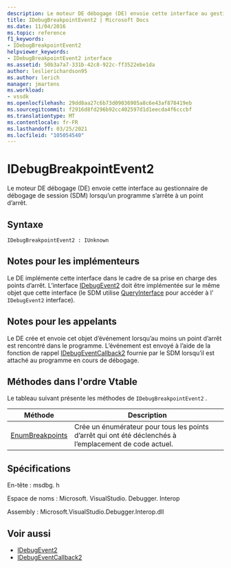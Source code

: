```yaml
---
description: Le moteur DE débogage (DE) envoie cette interface au gestionnaire de débogage de session (SDM) lorsqu’un programme s’arrête à un point d’arrêt.
title: IDebugBreakpointEvent2 | Microsoft Docs
ms.date: 11/04/2016
ms.topic: reference
f1_keywords:
- IDebugBreakpointEvent2
helpviewer_keywords:
- IDebugBreakpointEvent2 interface
ms.assetid: 50b3a7a7-331b-42c8-922c-ff3522ebe1da
author: leslierichardson95
ms.author: lerich
manager: jmartens
ms.workload:
- vssdk
ms.openlocfilehash: 29dd8aa27c6b73d09036905a8c6e43af878419eb
ms.sourcegitcommit: f2916d8fd296b92cc402597d1d1eecda4f6cccbf
ms.translationtype: MT
ms.contentlocale: fr-FR
ms.lasthandoff: 03/25/2021
ms.locfileid: "105054540"
---
```

# <a name="idebugbreakpointevent2"></a>IDebugBreakpointEvent2
Le moteur DE débogage (DE) envoie cette interface au gestionnaire de débogage de session (SDM) lorsqu’un programme s’arrête à un point d’arrêt.

## <a name="syntax"></a>Syntaxe

```
IDebugBreakpointEvent2 : IUnknown
```

## <a name="notes-for-implementers"></a>Notes pour les implémenteurs
 Le DE implémente cette interface dans le cadre de sa prise en charge des points d’arrêt. L’interface [IDebugEvent2](../../../extensibility/debugger/reference/idebugevent2.md) doit être implémentée sur le même objet que cette interface (le SDM utilise [QueryInterface](/cpp/atl/queryinterface) pour accéder à l' `IDebugEvent2` interface).

## <a name="notes-for-callers"></a>Notes pour les appelants
 Le DE crée et envoie cet objet d’événement lorsqu’au moins un point d’arrêt est rencontré dans le programme. L’événement est envoyé à l’aide de la fonction de rappel [IDebugEventCallback2](../../../extensibility/debugger/reference/idebugeventcallback2.md) fournie par le SDM lorsqu’il est attaché au programme en cours de débogage.

## <a name="methods-in-vtable-order"></a>Méthodes dans l'ordre Vtable
 Le tableau suivant présente les méthodes de `IDebugBreakpointEvent2` .

|Méthode|Description|
|------------|-----------------|
|[EnumBreakpoints](../../../extensibility/debugger/reference/idebugbreakpointevent2-enumbreakpoints.md)|Crée un énumérateur pour tous les points d’arrêt qui ont été déclenchés à l’emplacement de code actuel.|

## <a name="requirements"></a>Spécifications
 En-tête : msdbg. h

 Espace de noms : Microsoft. VisualStudio. Debugger. Interop

 Assembly : Microsoft.VisualStudio.Debugger.Interop.dll

## <a name="see-also"></a>Voir aussi
- [IDebugEvent2](../../../extensibility/debugger/reference/idebugevent2.md)
- [IDebugEventCallback2](../../../extensibility/debugger/reference/idebugeventcallback2.md)
